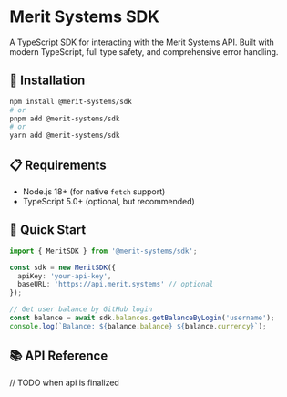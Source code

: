 # Merit Systems SDK

A TypeScript SDK for interacting with the Merit Systems API. Built with modern TypeScript, full type safety, and comprehensive error handling.

## 🚀 Installation

```bash
npm install @merit-systems/sdk
# or
pnpm add @merit-systems/sdk
# or
yarn add @merit-systems/sdk
```

## 📋 Requirements

- Node.js 18+ (for native `fetch` support)
- TypeScript 5.0+ (optional, but recommended)

## 🔧 Quick Start

```typescript
import { MeritSDK } from '@merit-systems/sdk';

const sdk = new MeritSDK({
  apiKey: 'your-api-key',
  baseURL: 'https://api.merit.systems' // optional
});

// Get user balance by GitHub login
const balance = await sdk.balances.getBalanceByLogin('username');
console.log(`Balance: ${balance.balance} ${balance.currency}`);
```

## 📚 API Reference

// TODO when api is finalized